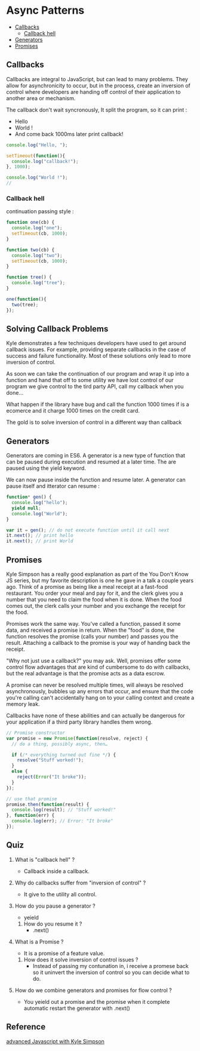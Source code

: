 # Async Patterns

- [Callbacks](#callbacks)
  * [Callback hell](#callback-hell)
- [Generators](#generators)
- [Promises](#promises)

## Callbacks
Callbacks are integral to JavaScript, but can lead to many problems. They allow for asynchronicity to occur, but in the process, create an inversion of control where developers are handing off control of their application to another area or mechanism.


The callback don't wait syncronously, It split the program, so it can print :
   * Hello
   * World !
   * And come back 1000ms later print callback!

```js
console.log("Hello, ");

setTimeout(function(){
  console.log("callback!");
}, 1000);

console.log("World !");
//
```


### Callback hell

continuation passing style :

```js
function one(cb) {
  console.log("one");
  setTimeout(cb, 1000);
}

function two(cb) {
  console.log("two");
  setTimeout(cb, 1000);
}

function tree() {
  console.log("tree");
}

one(function(){
  two(tree);
});
```

## Solving Callback Problems
Kyle demonstrates a few techniques developers have used to get around callback issues. For example, providing separate callbacks in the case of success and failure functionality. Most of these solutions only lead to more inversion of control.

As soon we can take the continuation of our program and wrap  it up into a function and hand that off to some utility we have lost control of our program we give control to the tird party API, call my callback when you done...

What happen if the library have bug and call the function 1000 times
if is a ecomerce and it charge 1000 times on the credit card.

The gold is to solve inversion of control in a different way than callback


## Generators
Generators are coming in ES6. A generator is a new type of function that can be paused during execution and resumed at a later time. The are paused using the yield keyword.


We can now pause inside the function and resume later. A generator can pause itself and itterator can resume :
```js
function* gen() {
  console.log("hello");
  yield null;
  console.log("World");
}

var it = gen(); // do not execute function until it call next
it.next(); // print hello
it.next(); // print World
```

## Promises
Kyle Simpson has a really good explanation as part of the You Don't Know JS series, but my favorite description is one he gave in a talk a couple years ago. Think of a promise as being like a meal receipt at a fast-food restaurant. You order your meal and pay for it, and the clerk gives you a number that you need to claim the food when it is done. When the food comes out, the clerk calls your number and you exchange the receipt for the food.

Promises work the same way. You've called a function, passed it some data, and received a promise in return. When the "food" is done, the function resolves the promise (calls your number) and passes you the result. Attaching a callback to the promise is your way of handing back the receipt.

"Why not just use a callback?" you may ask. Well, promises offer some control flow advantages that are kind of cumbersome to do with callbacks, but the real advantage is that the promise acts as a data escrow.

A promise can never be resolved multiple times, will always be resolved asynchronously, bubbles up any errors that occur, and ensure that the code you're calling can't accidentally hang on to your calling context and create a memory leak.

Callbacks have none of these abilities and can actually be dangerous for your application if a third party library handles them wrong.

```js
// Promise constructor
var promise = new Promise(function(resolve, reject) {
  // do a thing, possibly async, then…

  if (/* everything turned out fine */) {
    resolve("Stuff worked!");
  }
  else {
    reject(Error("It broke"));
  }
});

// use that promise
promise.then(function(result) {
  console.log(result); // "Stuff worked!"
}, function(err) {
  console.log(err); // Error: "It broke"
});
```

## Quiz

1. What is "callback hell" ?
   * Callback inside a callback.

2. Why do callbacks suffer from "inversion of control" ?
   * It give to the utility all control.

3. How do you pause a generator ?
   * yeield
   1. How do you resume it ?
      * .next()

4. What is a Promise ?
   * It is a promise of a feature value.
   1. How does it solve inversion of control issues ?
      * Instead of passing my contunation in, i receive a promese back so it uninvert the inversion of control so you can decide what to do.

5. How do we combine generators and promises for flow control ?
   * You yeield out a promise and the promise when it complete automatic restart the generator with .next()

## Reference
[advanced Javascript with Kyle Simpson](https://frontendmasters.com/courses/advanced-javascript/)
